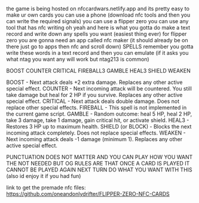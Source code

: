 the game is being hosted on nfccardwars.netlify.app and its pretty easy to make ur own cards you can use a phone (download nfc tools and then you can write the required signals) you can use a flipper zero you can use any tool that has nfc writing oh yeah and here is what you gotta do 
make a text record and write down any spells you want (easiest thing ever) for flipper zero you are gonna need an app called nfc maker (it should already be on there just go to apps then nfc and scroll down)
SPELLS remember you gotta write these words in a text record and then you can emulate (if it asks you what ntag you want any will work but ntag213 is common)


BOOST
COUNTER
CRITICAL
FIREBALL3
GAMBLE
HEAL3
SHIELD
WEAKEN 


BOOST - Next attack deals +2 extra damage. Replaces any other active special effect.
COUNTER - Next incoming attack will be countered. You still take damage but heal for 2 HP if you survive. Replaces any other active special effect.
CRITICAL - Next attack deals double damage. Does not replace other special effects.
FIREBALL - This spell is not implemented in the current game script.
GAMBLE - Random outcome: heal 5 HP, heal 2 HP, take 3 damage, take 1 damage, gain critical hit, or activate shield.
HEAL3 - Restores 3 HP up to maximum health.
SHIELD (or BLOCK) - Blocks the next incoming attack completely. Does not replace special effects.
WEAKEN - Next incoming attack deals -1 damage (minimum 1). Replaces any other active special effect.

PUNCTUATION DOES NOT MATTER AND YOU CAN PLAY HOW YOU WANT THE NOT NEEDED BUT OG RULES ARE THAT ONCE A CARD IS PLAYED IT CANNOT BE PLAYED AGAIN NEXT TURN DO WHAT YOU WANT WITH THIS (also id enjoy it if you had fun) 

link to get the premade nfc files: https://github.com/oneandonlydrifter/FLIPPER-ZERO-NFC-CARDS
